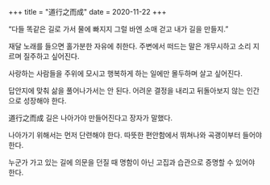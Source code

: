 +++
title = "道行之而成"
date = 2020-11-22
+++

“다들 똑같은 길로 가서 물에 빠지지
그럴 바엔 소매 걷고 내가 길을 만들지.”

재달 노래를 들으면 홀가분한 자유에 취한다.
주변에서 떠드는 말은 개무시하고 소리 지르며 질주하고 싶어진다.

사랑하는 사람들을 주위에 모시고
행복하게 하는 일에만 몰두하며 살고 싶어진다.

답안지에 맞춰 삶을 풀어나가서는 안 된다.
어려운 결정을 내리고 뒤돌아보지 않는 인간으로 성장해야 한다.

道行之而成
길은 나아가야 만들어진다고 장자가 말했다.

나아가기 위해서는 먼저 단련해야 한다.
따뜻한 편안함에서 뛰쳐나와 곡괭이부터 들어야 한다.

누군가 가고 있는 길에 의문을 던질 때
명함이 아닌 고집과 습관으로 증명할 수 있어야 한다.